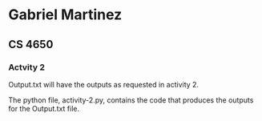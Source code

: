 # Gabriel Martinez
## CS 4650
### Actvity 2

Output.txt will have the outputs as requested in activity 2.

The python file, activity-2.py, contains the code that produces the outputs for the Output.txt file.
